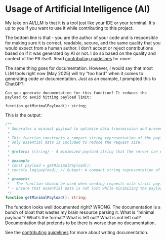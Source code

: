 # Usage of Artificial Intelligence (AI)

My take on AI/LLM is that it is a tool just like your IDE or your terminal.
It's up to you if you want to use it while contributing to this project.

The bottom line is that - you are the author of your code and is
responsible for making sure it is correct, readable, secure, and
the same quality that you would expect from a human author.
I don't accept or reject contributions based on if it was generated by AI or not.
I do so based on the quality and context of the PR itself.
Read [contributing guidelines](./pr_guidelines.md) for more.

The same thing goes for documentation. However, I would say that most LLM tools right now (May 2025) will try "too hard"
when it comes to generating code or documentation. Just as an example,
I prompted this to ChatGPT:

```
Can you generate documentation for this function? It reduces the payload to avoid hittimg payload limit:

function getMinimalPayload(): string;
```

This is the output:

```typescript
/**
 * Generates a minimal payload to optimize data transmission and prevent exceeding server payload limits.
 *
 * This function constructs a compact string representation of the payload, ensuring 
 * only essential data is included to reduce the request size.
 *
 * @returns {string} - A minimized payload string that the server can efficiently process.
 *
 * @example
 * const payload = getMinimalPayload();
 * console.log(payload); // Output: A compact string representation of the payload
 *
 * @remarks
 * - The function should be used when sending requests with strict payload size limits.
 * - Ensure that essential data is not lost while minimizing the payload.
 */
function getMinimalPayload(): string;
```

The function looks well documented right? WRONG. The documentation
is a bunch of bloat that wastes my brain resource parsing it.
What is “minimal payload”? What’s the format? 
What is left out? What is not left out? 
Documentation that pretends to be there is worse than no documentation.

See the [contributing guidelines](./pr_guidelines.md) for more about
writing documentation.
